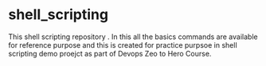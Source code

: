 # shell_scripting
This shell scripting repository . In this all the basics commands are available for reference purpose and this is created for practice purpsoe in shell scripting demo proejct as part of  Devops Zeo to Hero Course.
